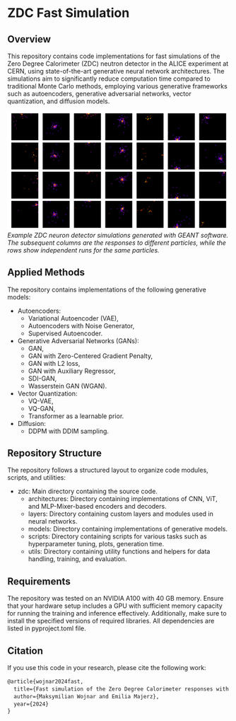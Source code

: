 # ZDC Fast Simulation

## Overview

This repository contains code implementations for fast simulations of the Zero Degree Calorimeter (ZDC) neutron 
detector in the ALICE experiment at CERN, using state-of-the-art generative neural network architectures. 
The simulations aim to significantly reduce computation time compared to traditional Monte Carlo methods, 
employing various generative frameworks such as autoencoders, generative adversarial networks, vector 
quantization, and diffusion models.

![Example Monte Carlo simulations](samples.png)
*Example ZDC neuron detector simulations generated with GEANT software. The subsequent columns are the responses to 
different particles, while the rows show independent runs for the same particles.*

## Applied Methods

The repository contains implementations of the following generative models:

- Autoencoders:
  -  Variational Autoencoder (VAE),
  -  Autoencoders with Noise Generator,
  -  Supervised Autoencoder.
- Generative Adversarial Networks (GANs):
  -  GAN,
  -  GAN with Zero-Centered Gradient Penalty,
  -  GAN with L2 loss,
  -  GAN with Auxiliary Regressor,
  -  SDI-GAN,
  -  Wasserstein GAN (WGAN).
- Vector Quantization:
  -  VQ-VAE,
  -  VQ-GAN,
  -  Transformer as a learnable prior.
- Diffusion:
  -  DDPM with DDIM sampling.

## Repository Structure

The repository follows a structured layout to organize code modules, scripts, and utilities:

- zdc: Main directory containing the source code.
  -  architectures: Directory containing implementations of CNN, ViT, and MLP-Mixer-based encoders and decoders.
  -  layers: Directory containing custom layers and modules used in neural networks.
  -  models: Directory containing implementations of generative models.
  -  scripts: Directory containing scripts for various tasks such as hyperparameter tuning, plots, generation time.
  -  utils: Directory containing utility functions and helpers for data handling, training, and evaluation.

## Requirements

The repository was tested on an NVIDIA A100 with 40 GB memory. Ensure that your hardware setup includes a GPU with 
sufficient memory capacity for running the training and inference effectively. Additionally, make sure to install the 
specified versions of required libraries. All dependencies are listed in pyproject.toml file.

## Citation

If you use this code in your research, please cite the following work:

```latex
@article{wojnar2024fast,
  title={Fast simulation of the Zero Degree Calorimeter responses with generative neural networks},
  author={Maksymilian Wojnar and Emilia Majerz},
  year={2024}
}
```
